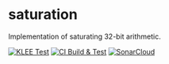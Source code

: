 # saturation
Implementation of saturating 32-bit arithmetic.

[![KLEE Test](https://github.com/paulhuggett/saturation/actions/workflows/klee.yaml/badge.svg)](https://github.com/paulhuggett/saturation/actions/workflows/klee.yaml)
[![CI Build & Test](https://github.com/paulhuggett/saturation/actions/workflows/ci.yaml/badge.svg)](https://github.com/paulhuggett/saturation/actions/workflows/ci.yaml)
[![SonarCloud](https://github.com/paulhuggett/saturation/actions/workflows/sonarcloud.yaml/badge.svg)](https://github.com/paulhuggett/saturation/actions/workflows/sonarcloud.yaml)
